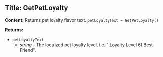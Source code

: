 ## Title: GetPetLoyalty

**Content:**
Returns pet loyalty flavor text.
`petLoyaltyText = GetPetLoyalty()`

**Returns:**
- `petLoyaltyText`
  - *string* - The localized pet loyalty level, i.e. "(Loyalty Level 6) Best Friend".